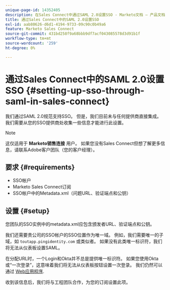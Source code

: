 ```yaml
---
unique-page-id: 14352405
description: 在Sales Connect中通过SAML 2.0设置SSO - Marketo文档 — 产品文档
title: 通过Sales Connect中的SAML 2.0设置SSO
exl-id: aab80626-d6d1-4194-9733-09c90c0b49a6
feature: Marketo Sales Connect
source-git-commit: 431bd258f9a68bbb9df7acf043085578d3d91b1f
workflow-type: tm+mt
source-wordcount: '259'
ht-degree: 0%

---
```


# 通过Sales Connect中的SAML 2.0设置SSO {#setting-up-sso-through-saml-in-sales-connect}

我们通过SAML 2.0规范支持SSO。 但是，我们目前未与任何提供商直接集成。 我们需要从您的SSO提供商处收集一些信息才能进行此设置。

>[!NOTE]
>
>这仅适用于 **Marketo销售连接** 用户。 如果您没有Sales Connect但想了解更多信息，请联系Adobe客户团队（您的客户经理）。

## 要求 {#requirements}

* SSO帐户
* Marketo Sales Connect订阅
* SSO帐户中的Metadata.xml（问题URL、验证端点和公钥）

## 设置 {#setup}

您团队的SSO实例中的metadata.xml应包含颁发者URL、验证端点和公钥。

我们还需要贵公司的SSO帐户的SSO位置作为唯一域。 例如，我们需要唯一的子域，如 `toutapp.pingidentity.com` 或类似者。 如果没有此类唯一标识符，我们将无法从仪表板设置SAML。

在分配URL时，一个Login和Okta并不总是提供唯一标识符。 如果您使用Okta或“一次登录”，这意味着我们将无法从仪表板按钮设置一次登录。 我们仍然可以通过 [Web应用程序](https://toutapp.com/login).

收到该信息后，我们将与工程团队合作，为您的订阅设置此项。
